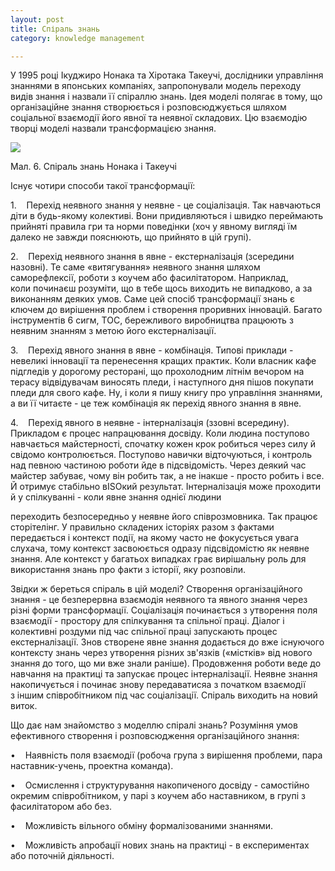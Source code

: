 ```yaml
---
layout: post
title: Спіраль знань
category: knowledge management

---
```

У 1995 році Ікуджиро Нонака та Хіротака Такеучі, дослідники управління знаннями в японських компаніях, запропонували модель переходу видів знання і назвали її спіраллю знань. Ідея моделі полягає в тому, що організаційне знання створюється і розповсюджується шляхом соціальної взаємодії його явної та неявної складових. Цю взаємодію творці моделі назвали трансформацією знання.

![](/uploads/9db996b1-f239-4864-8060-9ab334f631f3.png)

Мал. 6. Спіраль знань Нонака і Такеучі

Існує чотири способи такої трансформації:

1\.    Перехід неявного знання у неявне - це соціалізація. Так навчаються діти в будь-якому колективі. Вони придивляються і швидко переймають прийняті правила гри та норми поведінки (хоч у явному вигляді їм далеко не завжди пояснюють, що прийнято в цій групі).

2\.    Перехід неявного знання в явне - екстерналізація (зсередини назовні). Те саме «витягування» неявного знання шляхом саморефлексії, роботи з коучем або фасилітатором. Наприклад, коли починаєш розуміти, що в тебе щось виходить не випадково, а за виконанням деяких умов. Саме цей спосіб трансформації знань є ключем до вирішення проблем і створення проривних інновацій. Багато інструментів 6 сигм, ТОС, бережливого виробництва працюють з неявним знанням з метою його екстерналізації.

3\.    Перехід явного знання в явне - комбінація. Типові приклади - невеликі інновації та перенесення кращих практик. Коли власник кафе підгледів у дорогому ресторані, що прохолодним літнім вечором на терасу відвідувачам виносять пледи, і наступного дня пішов покупати пледи для свого кафе. Ну, і коли я пишу книгу про управління знаннями, а ви її читаєте - це теж комбінація як перехід явного знання в явне.

4\.    Перехід явного в неявне - інтерналізація (ззовні всередину). Прикладом є процес напрацювання досвіду. Коли людина поступово навчається майстерності, спочатку кожен крок робиться через силу й свідомо контролюється. Поступово навички відточуються, і контроль над певною частиною роботи йде в підсвідомість. Через деякий час майстер забуває, чому він робить так, а не інакше - просто робить і все. Й отримує стабільно вISOкий результат. Інтерналізація може проходити й у спілкуванні - коли явне знання однієї людини

переходить безпосередньо у неявне його співрозмовника. Так працює сторітелінг. У правильно складених історіях разом з фактами передається і контекст події, на якому часто не фокусується увага слухача, тому контекст засвоюється одразу підсвідомістю як неявне знання. Але контекст у багатьох випадках грає вирішальну роль для використання знань про факти з історії, яку розповіли.

Звідки ж береться спіраль в цій моделі? Створення організаційного знання - це безперервна взаємодія неявного та явного знання через різні форми трансформації. Соціалізація починається з утворення поля взаємодії - простору для спілкування та спільної праці. Діалог і колективні роздуми під час спільної праці запускають процес екстерналізації. Знов створене явне знання додається до вже існуючого контексту знань через утворення різних зв'язків («містків» від нового знання до того, що ми вже знали раніше). Продовження роботи веде до навчання на практиці та запускає процес інтерналізації. Неявне знання накопичується і починає знову передаватисяа з початком взаємодії з іншим співробітником під час соціалізації. Спіраль виходить на новий виток.

Що дає нам знайомство з моделлю спіралі знань? Розуміння умов ефективного створення і розповсюдження організаційного знання:

•    Наявність поля взаємодії (робоча група з вирішення проблеми, пара наставник-учень, проектна команда).

•    Осмислення і структурування накопиченого досвіду - самостійно окремим співробітником, у парі з коучем або наставником, в групі з фасилітатором або без.

•    Можливість вільного обміну формалізованими знаннями.

•    Можливість апробації нових знань на практиці - в експериментах або поточній діяльності.
